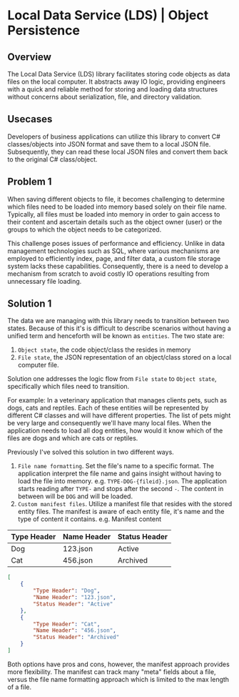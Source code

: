 # Local Data Service (LDS) | Object Persistence

## Overview

The Local Data Service (LDS) library facilitates storing code objects as data files on the local computer. It abstracts away IO logic, providing engineers with a quick and reliable method for storing and loading data structures without concerns about serialization, file, and directory validation.

## Usecases

Developers of business applications can utilize this library to convert C# classes/objects into JSON format and save them to a local JSON file. Subsequently, they can read these local JSON files and convert them back to the original C# class/object.

## Problem 1

When saving different objects to file, it becomes challenging to determine which files need to be loaded into memory based solely on their file name. Typically, all files must be loaded into memory in order to gain access to their content and ascertain details such as the object owner (user) or the groups to which the object needs to be categorized.

This challenge poses issues of performance and efficiency. Unlike in data management technologies such as SQL, where various mechanisms are employed to efficiently index, page, and filter data, a custom file storage system lacks these capabilities. Consequently, there is a need to develop a mechanism from scratch to avoid costly IO operations resulting from unnecessary file loading.

## Solution 1

The data we are managing with this library needs to transition between two states. Because of this it's is difficult to describe scenarios without having a unified term and henceforth will be known as `entities`. The two state are:

1. `Object state`, the code object/class the resides in memory
2. `File state`, the JSON representation of an object/class stored on a local computer file.

Solution one addresses the logic flow from `File state` to `Object state`, specifically which files need to transition.

For example:
In a veterinary application that manages clients pets, such as dogs, cats and reptiles. Each of these entities will be represented by different C# classes and will have different properties. The list of pets might be very large and consequently we'll have many local files.
When the application needs to load all dog entities, how would it know which of the files are dogs and which are cats or reptiles.

Previously I've solved this solution in two different ways.

1. `File name formatting`. Set the file's name to a specific format. The application interpret the file name and gains insight without having to load the file into memory. e.g. `TYPE-DOG-{fileid}.json`. The application starts reading after `TYPE-` and stops after the second `-`. The content in between will be `DOG` and will be loaded.
2. `Custom manifest files`. Utilize a manifest file that resides with the stored entity files. The manifest is aware of each entity file, it's name and the type of content it contains. e.g. Manifest content

| Type Header     | Name Header     | Status Header   |
|-----------------|-----------------|-----------------|
| Dog             | 123.json        | Active          |
| Cat             | 456.json        | Archived        |

```json
[
    {
        "Type Header": "Dog",
        "Name Header": "123.json",
        "Status Header": "Active"
    },
    {
        "Type Header": "Cat",
        "Name Header": "456.json",
        "Status Header": "Archived"
    }
]
```

Both options have pros and cons, however, the manifest approach provides more flexibility. The manifest can track many "meta" fields about a file, versus the file name formatting approach which is limited to the max length of a file.
